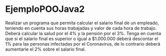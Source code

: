# EjemploPOOJava2
Realizar un programa que permita calcular el salario final de un empleado, teniendo en cuenta sus horas trabajadas y valor de cada hora de trabajo. Deberá calcular la salud por el 4% y la pensión por el 3%. Tenga en cuenta que si el salario final es superior o igual a $1.000.000 deberá descontar el 1% para las personas infectadas por el Coronavirus, de lo contrario deberá aumentarle el 2% sobre el salario final.

